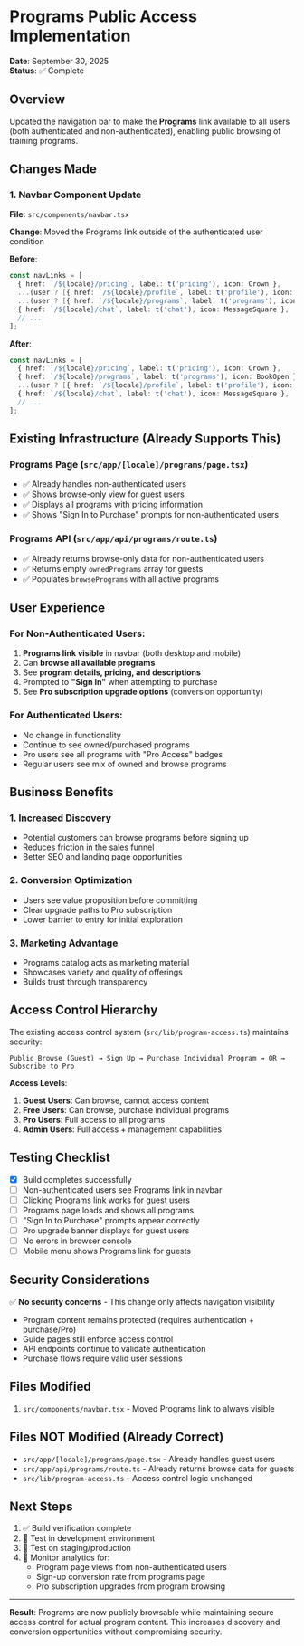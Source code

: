 # Programs Public Access Implementation

**Date**: September 30, 2025  
**Status**: ✅ Complete

## Overview

Updated the navigation bar to make the **Programs** link available to all users (both authenticated and non-authenticated), enabling public browsing of training programs.

## Changes Made

### 1. Navbar Component Update
**File**: `src/components/navbar.tsx`

**Change**: Moved the Programs link outside of the authenticated user condition

**Before**:
```typescript
const navLinks = [
  { href: `/${locale}/pricing`, label: t('pricing'), icon: Crown },
  ...(user ? [{ href: `/${locale}/profile`, label: t('profile'), icon: UserCircle }] : []),
  ...(user ? [{ href: `/${locale}/programs`, label: t('programs'), icon: BookOpen }] : []), // ❌ Only for logged-in users
  { href: `/${locale}/chat`, label: t('chat'), icon: MessageSquare },
  // ...
];
```

**After**:
```typescript
const navLinks = [
  { href: `/${locale}/pricing`, label: t('pricing'), icon: Crown },
  { href: `/${locale}/programs`, label: t('programs'), icon: BookOpen }, // ✅ Available for everyone
  ...(user ? [{ href: `/${locale}/profile`, label: t('profile'), icon: UserCircle }] : []),
  { href: `/${locale}/chat`, label: t('chat'), icon: MessageSquare },
  // ...
];
```

## Existing Infrastructure (Already Supports This)

### Programs Page (`src/app/[locale]/programs/page.tsx`)
- ✅ Already handles non-authenticated users
- ✅ Shows browse-only view for guest users
- ✅ Displays all programs with pricing information
- ✅ Shows "Sign In to Purchase" prompts for non-authenticated users

### Programs API (`src/app/api/programs/route.ts`)
- ✅ Already returns browse-only data for non-authenticated users
- ✅ Returns empty `ownedPrograms` array for guests
- ✅ Populates `browsePrograms` with all active programs

## User Experience

### For Non-Authenticated Users:
1. **Programs link visible** in navbar (both desktop and mobile)
2. Can **browse all available programs**
3. See **program details, pricing, and descriptions**
4. Prompted to **"Sign In"** when attempting to purchase
5. See **Pro subscription upgrade options** (conversion opportunity)

### For Authenticated Users:
- No change in functionality
- Continue to see owned/purchased programs
- Pro users see all programs with "Pro Access" badges
- Regular users see mix of owned and browse programs

## Business Benefits

### 1. **Increased Discovery**
- Potential customers can browse programs before signing up
- Reduces friction in the sales funnel
- Better SEO and landing page opportunities

### 2. **Conversion Optimization**
- Users see value proposition before committing
- Clear upgrade paths to Pro subscription
- Lower barrier to entry for initial exploration

### 3. **Marketing Advantage**
- Programs catalog acts as marketing material
- Showcases variety and quality of offerings
- Builds trust through transparency

## Access Control Hierarchy

The existing access control system (`src/lib/program-access.ts`) maintains security:

```
Public Browse (Guest) → Sign Up → Purchase Individual Program → OR → Subscribe to Pro
```

**Access Levels**:
1. **Guest Users**: Can browse, cannot access content
2. **Free Users**: Can browse, purchase individual programs
3. **Pro Users**: Full access to all programs
4. **Admin Users**: Full access + management capabilities

## Testing Checklist

- [x] Build completes successfully
- [ ] Non-authenticated users see Programs link in navbar
- [ ] Clicking Programs link works for guest users
- [ ] Programs page loads and shows all programs
- [ ] "Sign In to Purchase" prompts appear correctly
- [ ] Pro upgrade banner displays for guest users
- [ ] No errors in browser console
- [ ] Mobile menu shows Programs link for guests

## Security Considerations

✅ **No security concerns** - This change only affects navigation visibility
- Program content remains protected (requires authentication + purchase/Pro)
- Guide pages still enforce access control
- API endpoints continue to validate authentication
- Purchase flows require valid user sessions

## Files Modified

1. `src/components/navbar.tsx` - Moved Programs link to always visible

## Files NOT Modified (Already Correct)

- `src/app/[locale]/programs/page.tsx` - Already handles guest users
- `src/app/api/programs/route.ts` - Already returns browse data for guests
- `src/lib/program-access.ts` - Access control logic unchanged

## Next Steps

1. ✅ Build verification complete
2. 🔄 Test in development environment
3. 🔄 Test on staging/production
4. 🔄 Monitor analytics for:
   - Program page views from non-authenticated users
   - Sign-up conversion rate from programs page
   - Pro subscription upgrades from program browsing

---

**Result**: Programs are now publicly browsable while maintaining secure access control for actual program content. This increases discovery and conversion opportunities without compromising security.
